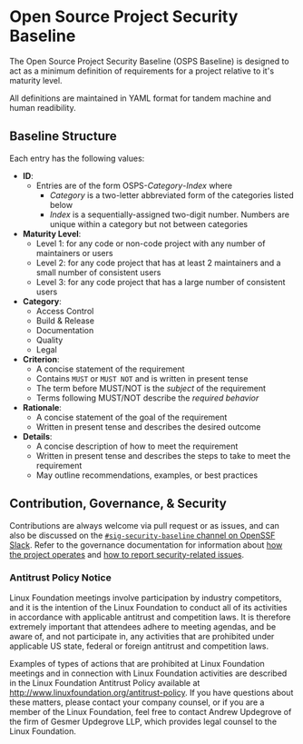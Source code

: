 # Open Source Project Security Baseline

The Open Source Project Security Baseline (OSPS Baseline) is designed to act as a minimum definition of requirements for a project relative to it's maturity level.

All definitions are maintained in YAML format for tandem machine and human readibility.

## Baseline Structure

Each entry has the following values:

- **ID**:
  - Entries are of the form OSPS-_Category_-_Index_ where
    - *Category* is a two-letter abbreviated form of the categories listed below
    - *Index* is a sequentially-assigned two-digit number. Numbers are unique within a category but not between categories
- **Maturity Level**:
  - Level 1: for any code or non-code project with any number of maintainers or users
  - Level 2: for any code project that has at least 2 maintainers and a small number of consistent users
  - Level 3: for any code project that has a large number of consistent users
- **Category**:
  - Access Control
  - Build & Release
  - Documentation
  - Quality
  - Legal
- **Criterion**:
  - A concise statement of the requirement
  - Contains `MUST` or `MUST NOT` and is written in present tense
  - The term before MUST/NOT is the _subject_ of the requirement
  - Terms following MUST/NOT describe the _required behavior_
- **Rationale**:
  - A concise statement of the goal of the requirement
  - Written in present tense and describes the desired outcome
- **Details**:
  - A concise description of how to meet the requirement
  - Written in present tense and describes the steps to take to meet the requirement
  - May outline recommendations, examples, or best practices

## Contribution, Governance, & Security

Contributions are always welcome via pull request or as issues, and can also be discussed on the [`#sig-security-baseline` channel on OpenSSF Slack](https://openssf.slack.com/archives/C07DC6TT2QY). Refer to the governance documentation for information about [how the project operates] and [how to report security-related issues].

### Antitrust Policy Notice

Linux Foundation meetings involve participation by industry competitors, and it is the intention of the Linux Foundation to conduct all of its activities in accordance with applicable antitrust and competition laws. It is therefore extremely important that attendees adhere to meeting agendas, and be aware of, and not participate in, any activities that are prohibited under applicable US state, federal or foreign antitrust and competition laws.

Examples of types of actions that are prohibited at Linux Foundation meetings and in connection with Linux Foundation activities are described in the Linux Foundation Antitrust Policy available at http://www.linuxfoundation.org/antitrust-policy. If you have questions about these matters, please contact your company counsel, or if you are a member of the Linux Foundation, feel free to contact Andrew Updegrove of the firm of Gesmer Updegrove LLP, which provides legal counsel to the Linux Foundation.

[how the project operates]: governance/GOVERNANCE.md
[how to report security-related issues]: governance/SECURITY.md